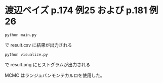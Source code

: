# 渡辺ベイズ p.174 例25 および p.181 例26

```
python main.py
```

で result.csv に結果が出力される

```
python visualize.py
```

で result.png にヒストグラムが出力される

MCMC はランジュバンモンテカルロを使用した。
